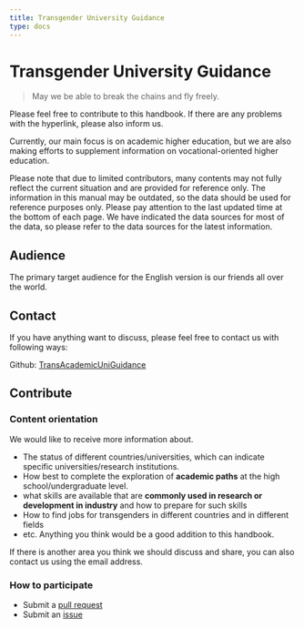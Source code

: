 ```yaml
---
title: Transgender University Guidance
type: docs
---
```


# Transgender University Guidance

> May we be able to break the chains and fly freely.

Please feel free to contribute to this handbook. If there are any problems with the hyperlink, please also inform us.

Currently, our main focus is on academic higher education, but we are also making efforts to supplement information on vocational-oriented higher education.

Please note that due to limited contributors, many contents may not fully reflect the current situation and are provided for reference only. The information in this manual may be outdated, so the data should be used for reference purposes only. Please pay attention to the last updated time at the bottom of each page. We have indicated the data sources for most of the data, so please refer to the data sources for the latest information.

## Audience

The primary target audience for the English version is our friends all over the world.

## Contact

If you have anything want to discuss, please feel free to contact us with following ways:

Github: [TransAcademicUniGuidance](https://github.com/one-among-us/TransAcademicUniGuide)

## Contribute

### Content orientation

We would like to receive more information about.
- The status of different countries/universities, which can indicate specific universities/research institutions.
- How best to complete the exploration of **academic paths** at the high school/undergraduate level.
- what skills are available that are **commonly used in research or development in industry** and how to prepare for such skills
- How to find jobs for transgenders in different countries and in different fields
- etc. Anything you think would be a good addition to this handbook.

If there is another area you think we should discuss and share, you can also contact us using the email address.

### How to participate

- Submit a [pull request](https://github.com/one-among-us/TransAcademicUniGuide/pulls)
- Submit an [issue](https://github.com/one-among-us/TransAcademicUniGuide/issues)
<!-- - Submit your comments using the following form (can be filled out in any language you want to use):
  - [Country](https://docs.google.com/forms/d/e/1FAIpQLSfm40NK_kWylDTy-cIhUibpX1LaVx-6vw4EF2x7SgXSIhlXOA/viewform)
  - [University](https://docs.google.com/forms/d/e/1FAIpQLSdTduZ0wpgJ3W4LDPQ6u_Vm6Gi_AMZYZnwYFl5ifT8SO4yJmA/viewform)
  - [Field of study](https://docs.google.com/forms/d/e/1FAIpQLScgX2iVOC2_5Z3tmbp4kJq6Es2RrEOypUpzaoNIEg-5yNmqFw/viewform) -->
